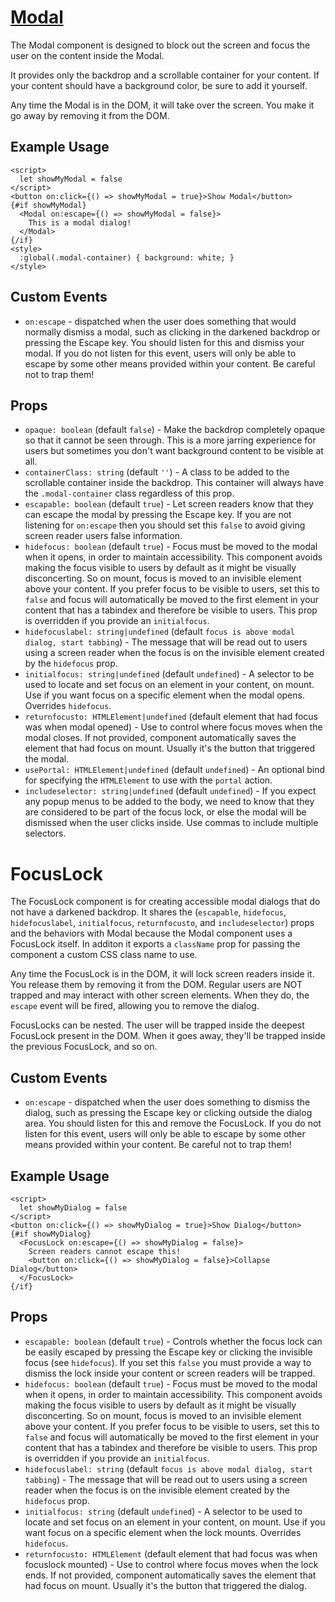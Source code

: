 # [Modal](./../src/lib/components/Modal.svelte)
The Modal component is designed to block out the screen and focus the user on the content inside the Modal.

It provides only the backdrop and a scrollable container for your content. If your content should have a background color, be sure to add it yourself.

Any time the Modal is in the DOM, it will take over the screen. You make it go away by removing it from the DOM.

## Example Usage
```svelte
<script>
  let showMyModal = false
</script>
<button on:click={() => showMyModal = true}>Show Modal</button>
{#if showMyModal}
  <Modal on:escape={() => showMyModal = false}>
    This is a modal dialog!
  </Modal>
{/if}
<style>
  :global(.modal-container) { background: white; }
</style>
```
## Custom Events
* `on:escape` - dispatched when the user does something that would normally dismiss a modal, such as clicking in the darkened backdrop or pressing the Escape key. You should listen for this and dismiss your modal. If you do not listen for this event, users will only be able to escape by some other means provided within your content. Be careful not to trap them!

## Props
* `opaque: boolean` (default `false`) - Make the backdrop completely opaque so that it cannot be seen through. This is a more jarring experience for users but sometimes you don't want background content to be visible at all.
* `containerClass: string` (default `''`) - A class to be added to the scrollable container inside the backdrop. This container will always have the `.modal-container` class regardless of this prop.
* `escapable: boolean` (default `true`) - Let screen readers know that they can escape the modal by pressing the Escape key. If you are not listening for `on:escape` then you should set this `false` to avoid giving screen reader users false information.
* `hidefocus: boolean` (default `true`) - Focus must be moved to the modal when it opens, in order to maintain accessibility. This component avoids making the focus visible to users by default as it might be visually disconcerting. So on mount, focus is moved to an invisible element above your content. If you prefer focus to be visible to users, set this to `false` and focus will automatically be moved to the first element in your content that has a tabindex and therefore be visible to users. This prop is overridden if you provide an `initialfocus`.
* `hidefocuslabel: string|undefined` (default `focus is above modal dialog, start tabbing`) - The message that will be read out to users using a screen reader when the focus is on the invisible element created by the `hidefocus` prop.
* `initialfocus: string|undefined` (default `undefined`) - A selector to be used to locate and set focus on an element in your content, on mount. Use if you want focus on a specific element when the modal opens. Overrides `hidefocus`.
* `returnfocusto: HTMLElement|undefined` (default element that had focus was when modal opened) - Use to control where focus moves when the modal closes. If not provided, component automatically saves the element that had focus on mount. Usually it's the button that triggered the modal.
* `usePortal: HTMLElement|undefined` (default `undefined`) - An optional bind for specifying the `HTMLElement` to use with the `portal` action.
* `includeselector: string|undefined` (default `undefined`) - If you expect any popup menus to be added to the body, we need to know that they are considered to be part of the focus lock, or else the modal will be dismissed when the user clicks inside. Use commas to include multiple selectors.

# FocusLock
The FocusLock component is for creating accessible modal dialogs that do not have a darkened backdrop. It shares the (`escapable`, `hidefocus`, `hidefocuslabel`, `initialfocus`, `returnfocusto`, and `includeselector`) props and the behaviors with Modal because the Modal component uses a FocusLock itself. In additon it exports a `className` prop for passing the component a custom CSS class name to use.

Any time the FocusLock is in the DOM, it will lock screen readers inside it. You release them by removing it from the DOM. Regular users are NOT trapped and may interact with other screen elements. When they do, the `escape` event will be fired, allowing you to remove the dialog.

FocusLocks can be nested. The user will be trapped inside the deepest FocusLock present in the DOM. When it goes away, they'll be trapped inside the previous FocusLock, and so on.

## Custom Events
* `on:escape` - dispatched when the user does something to dismiss the dialog, such as pressing the Escape key or clicking outside the dialog area. You should listen for this and remove the FocusLock. If you do not listen for this event, users will only be able to escape by some other means provided within your content. Be careful not to trap them!

## Example Usage
```svelte
<script>
  let showMyDialog = false
</script>
<button on:click={() => showMyDialog = true}>Show Dialog</button>
{#if showMyDialog}
  <FocusLock on:escape={() => showMyDialog = false}>
    Screen readers cannot escape this!
    <button on:click={() => showMyDialog = false}>Collapse Dialog</button>
  </FocusLock>
{/if}
```
## Props
* `escapable: boolean` (default `true`) - Controls whether the focus lock can be easily escaped by pressing the Escape key or clicking the invisible focus (see `hidefocus`). If you set this `false` you must provide a way to dismiss the lock inside your content or screen readers will be trapped.
* `hidefocus: boolean` (default `true`) - Focus must be moved to the modal when it opens, in order to maintain accessibility. This component avoids making the focus visible to users by default as it might be visually disconcerting. So on mount, focus is moved to an invisible element above your content. If you prefer focus to be visible to users, set this to `false` and focus will automatically be moved to the first element in your content that has a tabindex and therefore be visible to users. This prop is overridden if you provide an `initialfocus`.
* `hidefocuslabel: string` (default `focus is above modal dialog, start tabbing`) - The message that will be read out to users using a screen reader when the focus is on the invisible element created by the `hidefocus` prop.
* `initialfocus: string` (default `undefined`) - A selector to be used to locate and set focus on an element in your content, on mount. Use if you want focus on a specific element when the lock mounts. Overrides `hidefocus`.
* `returnfocusto: HTMLElement` (default element that had focus was when focuslock mounted) - Use to control where focus moves when the lock ends. If not provided, component automatically saves the element that had focus on mount. Usually it's the button that triggered the dialog.
